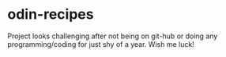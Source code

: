 # odin-recipes
Project looks challenging after not being on git-hub or doing any programming/coding for just shy of a year. Wish me luck!
